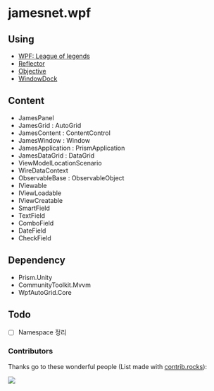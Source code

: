 # jamesnet.wpf

## Using
- [WPF: League of legends](https://github.com/jamesnet214/leagueoflegends)
- [Reflector](https://github.com/jamesnet214/reflector)
- [Objective](https://github.com/jamesnet214/objective)
- [WindowDock](https://github.com/lukewire129/WindowDock)

## Content
- JamesPanel
- JamesGrid : AutoGrid
- JamesContent : ContentControl
- JamesWindow : Window
- JamesApplication : PrismApplication
- JamesDataGrid : DataGrid
- ViewModelLocationScenario
- WireDataContext
- ObservableBase : ObservableObject
- IViewable
- IViewLoadable
- IViewCreatable
- SmartField
- TextField
- ComboField
- DateField
- CheckField

## Dependency
- Prism.Unity
- CommunityToolkit.Mvvm
- WpfAutoGrid.Core

## Todo
- [ ] Namespace 정리

### Contributors
Thanks go to these wonderful people (List made with [contrib.rocks](https://contrib.rocks)):

<a href="https://github.com/jamesnet214/jamesnetwpf/graphs/contributors">
  <img src="https://contrib.rocks/image?repo=jamesnet214/jamesnetwpf" />
</a>
